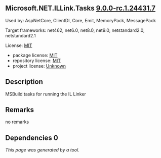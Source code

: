 Microsoft.NET.ILLink.Tasks [9.0.0-rc.1.24431.7](https://www.nuget.org/packages/Microsoft.NET.ILLink.Tasks/9.0.0-rc.1.24431.7)
--------------------

Used by: AspNetCore, ClientDI, Core, Emit, MemoryPack, MessagePack

Target frameworks: net462, net6.0, net8.0, net9.0, netstandard2.0, netstandard2.1

License: [MIT](../../../../licenses/mit) 

- package license: [MIT](https://licenses.nuget.org/MIT) 
- repository license: [MIT](https://github.com/dotnet/runtime) 
- project license: [Unknown](https://dot.net/) 

Description
-----------
MSBuild tasks for running the IL Linker

Remarks
-----------
no remarks


Dependencies 0
-----------


*This page was generated by a tool.*